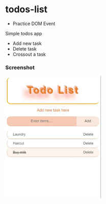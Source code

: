 # todos-list
- Practice DOM Event

Simple todos app 
- Add new task
- Delete task
- Crossout a task 

### Screenshot
<img src="todos.JPG" width=300>
